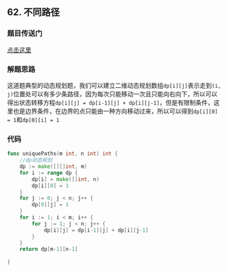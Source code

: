 ## 62. 不同路径

### 题目传送门

[点击这里](https://leetcode.cn/problems/unique-paths/)

### 解题思路

这道题典型的动态规划题，我们可以建立二维动态规划数组`dp[i][j]`表示走到`(i, j)`位置处可以有多少条路径，因为每次只能移动一次且只能向右向下，所以可以得出状态转移方程`dp[i][j] = dp[i-1][j] + dp[i][j-1]`，但是有限制条件，这里也是边界条件，在边界的点只能由一种方向移动过来，所以可以得到`dp[i][0] = 1`和`dp[0][i] = 1`

### 代码

```go
func uniquePaths(m int, n int) int {
    //dp动态规划
    dp := make([][]int, m)
    for i := range dp {
        dp[i] = make([]int, n)
        dp[i][0] = 1
    }
    for j := 0; j < n; j++ {
        dp[0][j] = 1
    }
    for i := 1; i < m; i++ {
        for j := 1; j < n; j++ {
            dp[i][j] = dp[i-1][j] + dp[i][j-1]
        }
    }
    return dp[m-1][n-1]
    
}
```